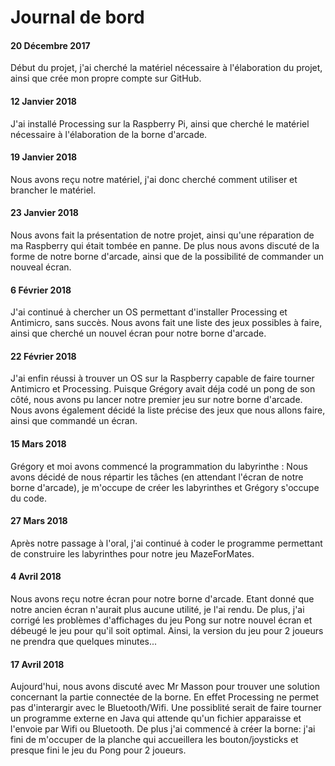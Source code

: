 # Journal de bord
#### 20 Décembre 2017
Début du projet, j'ai cherché la matériel nécessaire à l'élaboration du projet, ainsi que crée mon propre compte sur GitHub.
#### 12 Janvier 2018
J'ai installé Processing sur la Raspberry Pi, ainsi que cherché le matériel nécessaire à l'élaboration de la borne d'arcade.
#### 19 Janvier 2018
Nous avons reçu notre matériel, j'ai donc cherché comment utiliser et brancher le matériel.
#### 23 Janvier 2018
Nous avons fait la présentation de notre projet, ainsi qu'une réparation de ma Raspberry qui était tombée en panne. De plus nous avons discuté de la forme de notre borne d'arcade, ainsi que de la possibilité de commander un nouveal écran.
#### 6 Février 2018
J'ai continué à chercher un OS permettant d'installer Processing et Antimicro, sans succès. Nous avons fait une liste des jeux possibles à faire, ainsi que cherché un nouvel écran pour notre borne d'arcade.
#### 22 Février 2018
J'ai enfin réussi à trouver un OS sur la Raspberry capable de faire tourner Antimicro et Processing. Puisque Grégory avait déja codé un pong de son côté, nous avons pu lancer notre premier jeu sur notre borne d'arcade.
Nous avons également décidé la liste précise des jeux que nous allons faire, ainsi que commandé un écran.
#### 15 Mars 2018
Grégory et moi avons commencé la programmation du labyrinthe : 
Nous avons décidé de nous répartir les tâches (en attendant l'écran de notre borne d'arcade), je m'occupe de créer les labyrinthes et Grégory s'occupe du code.
#### 27 Mars 2018
Après notre passage à l'oral, j'ai continué à coder le programme permettant de construire les labyrinthes pour notre jeu MazeForMates.
#### 4 Avril 2018
Nous avons reçu notre écran pour notre borne d'arcade. Etant donné que notre ancien écran n'aurait plus aucune utilité, je l'ai rendu. De plus, j'ai corrigé les problèmes d'affichages du jeu Pong sur notre nouvel écran et débeugé le jeu pour qu'il soit optimal. Ainsi, la version du jeu pour 2 joueurs ne prendra que quelques minutes...
#### 17 Avril 2018
Aujourd'hui, nous avons discuté avec Mr Masson pour trouver une solution concernant la partie connectée de la borne. En effet Processing ne permet pas d'interargir avec le Bluetooth/Wifi. Une possiblité serait de faire tourner un programme externe en Java qui attende qu'un fichier apparaisse et l'envoie par Wifi ou Bluetooth.
De plus j'ai commencé à créer la borne: j'ai fini de m'occuper de la planche qui accueillera les bouton/joysticks et presque fini le jeu du Pong pour 2 joueurs.
